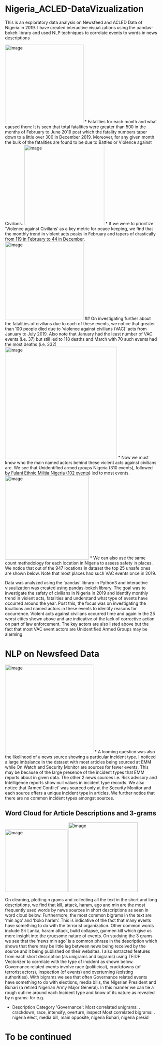 # Nigeria_ACLED-DataVizualization
This is an exploratory data analysis on Newsfeed and ACLED Data of Nigeria in 2019. I have created interactive visualizations using the pandas-bokeh library and used NLP techniques to correlate events to words in news descriptions

<img width="259" alt="image" src="https://user-images.githubusercontent.com/67541365/154088663-5f0ea4c5-f4c1-4093-ba21-b9e221b1044b.png">
* Fatalities for each month and what caused them: It is seen that total fatalities were greater than 500 in the months of February to June 2019 post which the fatality numbers taper down to a little over 300 in December 2019. Moreover, for any given month the bulk of the fatalities are found to be due to Battles or Violence against Civilians.

<img width="265" alt="image" src="https://user-images.githubusercontent.com/67541365/154088813-0417f3cd-3024-4525-82cc-538355f056cb.png">
*  If we were to prioritize ‘Violence against Civilians’ as a key metric for peace keeping, we find that the monthly trend in violent acts peaks in February and tapers of drastically from 119 in February to 44 in December.

<img width="259" alt="image" src="https://user-images.githubusercontent.com/67541365/154088987-5edcf55a-ff29-4809-aff2-995dda494621.png">
## On investigating further about the fatalities of civilians due to each of these events, we notice that greater than 100 people died due to ‘violence against civilians (VAC)’ acts from January to July 2019. Also note that January had the least number of VAC events (i.e. 37) but still led to 118 deaths and March with 70 such events had the most deaths (i.e. 332)

<img width="370" alt="image" src="https://user-images.githubusercontent.com/67541365/154089124-db9a3c89-fe7e-4fa3-8d00-281f81180f7a.png">
* Now we must know who the main named actors behind these violent acts against civilians are. We see that Unidentified armed groups Nigeria (310 events), followed by Fulani Ethnic Militia Nigeria (102 events) led to most events.

<img width="277" alt="image" src="https://user-images.githubusercontent.com/67541365/154089227-c147893c-90ad-4699-ad89-8532e377c79c.png">
*	We can also use the same count methodology for each location in Nigeria to assess safety in places. We notice that out of the 947 locations in dataset the top 25 unsafe ones are shown below. Note that most places had such VAC events once in 2019.

Data was analyzed using the ‘pandas’ library in Python3 and interactive visualization was created using pandas-bokeh library. The goal was to investigate the safety of civilians in Nigeria in 2019 and identify monthly trend in violent acts, fatalities and understand what type of events have occurred around the year. Post this, the focus was on investigating the locations and named actors in these events to identify reasons for occurrence. Violent acts against civilians occurred time and again in the 25 worst cities shown above and are indicative of the lack of corrective action on part of law enforcement. The key actors are also listed above but the fact that most VAC event actors are Unidentified Armed Groups may be alarming.

# NLP on Newsfeed Data
<img width="292" alt="image" src="https://user-images.githubusercontent.com/67541365/154089608-93cd35d5-3fef-483d-99c0-3cfa94645ea3.png">
* A looming question was also the likelihood of a news source showing a particular incident type. I noticed a large imbalance in the dataset with most articles being sourced at EMM while On Watch and Security Monitor are sources for fewer events. This may be because of the large presence of the incident types that EMM reports about in given data. The other 2 news sources i.e. Risk advisory and Intelligence reports show null values in incident type records. We also notice that ‘Armed Conflict’ was sourced only at the Security Monitor and each source offers a unique incident type in articles. We further notice that there are no common incident types amongst sources. 

## Word Cloud for Article Descriptions and 3-grams
<img width="206" alt="image" src="https://user-images.githubusercontent.com/67541365/154089832-befb2947-cb70-4a89-b579-35eb204b1584.png">
<img width="229" alt="image" src="https://user-images.githubusercontent.com/67541365/154089913-4e2a2304-be27-4550-b008-317a35b7d416.png">

On cleaning, plotting n grams and collecting all the text in the short and long descriptions, we find that kill, attack, haram, ago and min are the most frequently used words by news sources in short descriptions as seen in word cloud below. Furthermore, the most common bigrams in the text are ‘min ago’ and ‘boko haram’. This is indicative of the fact that many events have something to do with the terrorist organization. Other common words include Sri Lanka, haram attack, build collapse, gunmen kill which give us more insight into the gruesome nature of events. On studying the 3 grams we see that the ‘news min ago’ is a common phrase in the description which shows that there may be little lag between news being received by the source and it being published on their websites. 
 I also extracted features from each short description (as unigrams and bigrams) using TFIDF Vectorizer to correlate with the type of incident as shown below. Governance related events involve race (politicical), crackdowns (of terrorist actors), inspection (of events) and overturning (existing authorities). With bigrams we see that often Governance related events have something to do with elections, media bills, the Nigerian President and Buhari (a retired Nigerian Army Major General). In this manner we can tie a rough outline around each Incident type and know of its nature as revealed by n grams:
for e.g. 
* Description Category 'Governance':
Most correlated unigrams:
	. crackdown, race, intensify, overturn, inspect
Most correlated bigrams:
	. nigeria elect, media bill, main opposite, nigeria Buhari, nigeria presid

# To be continued




